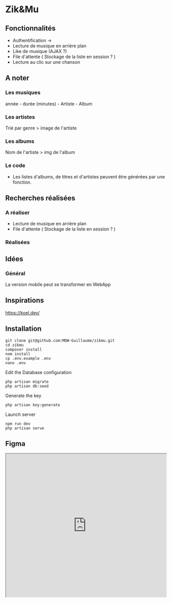 # Zik&Mu

## Fonctionnalités

- Authentification ->
- Lecture de musique en arrière plan
- Like de musique (AJAX ?)
- File d'attente ( Stockage de la liste en session ? )
- Lecture au clic sur une chanson

## A noter

### Les musiques

année - durée (minutes) - Artiste - Album

### Les artistes

Trié par genre > image de l'artiste

### Les albums

Nom de l'artiste > img de l'album

### Le code

- Les listes d'albums, de titres et d'artistes peuvent être générées par une fonction. 


## Recherches réalisées

### A réaliser

  - Lecture de musique en arrière plan
  - File d'attente ( Stockage de la liste en session ? )

### Réalisées

## Idées 

### Général

La version mobile peut se transformer en WebApp

## Inspirations

https://koel.dev/

## Installation

```
git clone git@github.com:MDW-Guillaume/zikmu.git
cd zikmu
composer install
nom install
cp .env.example .env
nano .env
```

Edit the Database configuration

```
php artisan migrate
php artisan db:seed
```

Generate the key

```
php artisan key:generate
```

Launch server

```
npm run dev
php artisan serve
```


## Figma

<!DOCTYPE html>
<html lang="fr">
<head>
    <meta charset="UTF-8">
    <meta http-equiv="X-UA-Compatible" content="IE=edge">
    <meta name="viewport" content="width=device-width, initial-scale=1.0">
    <title>Figma iframe</title>
</head>
<body>
    <iframe
        height="450"
        width="100%"
        src="https://www.figma.com/embed?embed_host=astra&url=https://www.figma.com/file/LKQ4FJ4bTnCSjedbRpk931/Sample-File"
        allowfullscreen
        />
</body>
</html>